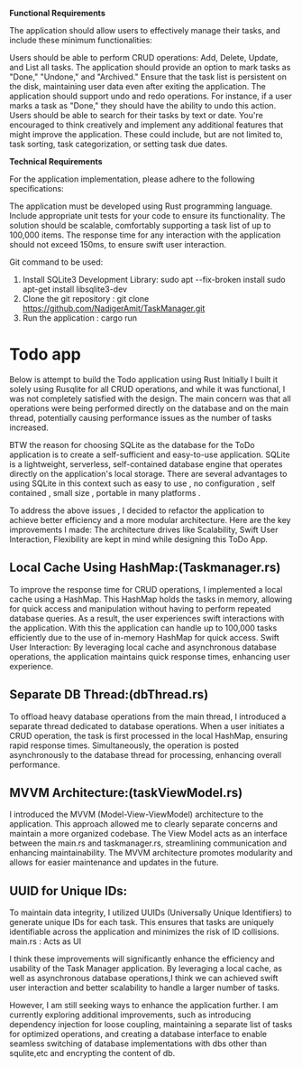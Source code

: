 **Functional Requirements**

The application should allow users to effectively manage their tasks, and include these minimum functionalities:

Users should be able to perform CRUD operations: Add, Delete, Update, and List all tasks.
The application should provide an option to mark tasks as "Done," "Undone," and "Archived."
Ensure that the task list is persistent on the disk, maintaining user data even after exiting the application.
The application should support undo and redo operations. For instance, if a user marks a task as "Done," they should have the ability to undo this action.
Users should be able to search for their tasks by text or date.
You're encouraged to think creatively and implement any additional features that might improve the application. These could include, but are not limited to, task sorting, task categorization, or setting task due dates.

**Technical Requirements**

For the application implementation, please adhere to the following specifications:

The application must be developed using Rust programming language.
Include appropriate unit tests for your code to ensure its functionality.
The solution should be scalable, comfortably supporting a task list of up to 100,000 items.
The response time for any interaction with the application should not exceed 150ms, to ensure swift user interaction.

Git command to be used:
1. Install SQLite3 Development Library:
   sudo apt --fix-broken install
   sudo apt-get install libsqlite3-dev
2. Clone the git repository :
    git clone https://github.com/NadigerAmit/TaskManager.git
4. Run the application :
cargo run 

# Todo app 

Below is attempt to build the Todo application using Rust 
Initially I built it solely using Rusqlite for all CRUD operations, and while it was functional, I was not completely satisfied with the design. The main concern was that all operations were being performed directly on the database and on the main thread, potentially causing performance issues as the number of tasks increased.

BTW the reason for choosing SQLite as the database for the ToDo application is to create a self-sufficient and easy-to-use application. SQLite is a lightweight, serverless, self-contained database engine that operates directly on the application's local storage. There are several advantages to using SQLite in this context such as easy to use , no configuration , self contained , small size , portable in many platforms .

To address the above issues  , I decided to refactor the application to achieve better efficiency and a more modular architecture. Here are the key improvements I made:
The architecture drives like Scalability, Swift User Interaction, Flexibility are kept in mind while designing this ToDo App.

## Local Cache Using HashMap:(Taskmanager.rs)
To improve the response time for CRUD operations, I implemented a local cache using a HashMap. This HashMap holds the tasks in memory, allowing for quick access and manipulation without having to perform repeated database queries. As a result, the user experiences swift interactions with the application. With this the application can handle up to 100,000 tasks efficiently due to the use of in-memory HashMap for quick access. 
Swift User Interaction: By leveraging local cache and asynchronous database operations, the application maintains quick response times, enhancing user experience.

## Separate DB Thread:(dbThread.rs)
To offload heavy database operations from the main thread, I introduced a separate thread dedicated to database operations. When a user initiates a CRUD operation, the task is first processed in the local HashMap, ensuring rapid response times. Simultaneously, the operation is posted asynchronously to the database thread for processing, enhancing overall performance.

## MVVM Architecture:(taskViewModel.rs)
I introduced the MVVM (Model-View-ViewModel) architecture to the application. This approach allowed me to clearly separate concerns and maintain a more organized codebase. The View Model acts as an interface between the main.rs and taskmanager.rs, streamlining communication and enhancing maintainability. The MVVM architecture promotes modularity and allows for easier maintenance and updates in the future.

## UUID for Unique IDs:
To maintain data integrity, I utilized UUIDs (Universally Unique Identifiers) to generate unique IDs for each task. This ensures that tasks are uniquely identifiable across the application and minimizes the risk of ID collisions.
main.rs : Acts as UI 

I think these improvements will significantly enhance the efficiency and usability of the Task Manager application. By leveraging a local cache, as well as asynchronous database operations,I think we can achieved swift user interaction and better scalability to handle a larger number of tasks.

However, I am still seeking ways to enhance the application further. I am currently exploring additional improvements, such as introducing dependency injection for loose coupling, maintaining a separate list of tasks for optimized operations, and creating a database interface to enable seamless switching of database implementations with dbs other than squlite,etc and encrypting the content of db.
